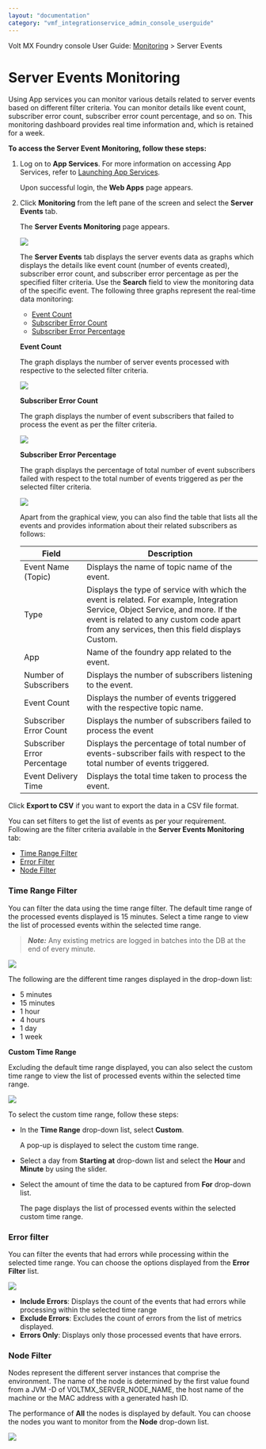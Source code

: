 ```yaml
---
layout: "documentation"
category: "vmf_integrationservice_admin_console_userguide"
---
```

                            

Volt MX  Foundry console User Guide: [Monitoring](Monitoring.html) > Server Events

Server Events Monitoring
========================

Using App services you can monitor various details related to server events based on different filter criteria. You can monitor details like event count, subscriber error count, subscriber error count percentage, and so on. This monitoring dashboard provides real time information and, which is retained for a week.

**To access the Server Event Monitoring, follow these steps:**

1.  Log on to **App Services**. For more information on accessing App Services, refer to [Launching App Services](Launching_Admin_Console.html).
    
    Upon successful login, the **Web Apps** page appears.
    
2.  Click **Monitoring** from the left pane of the screen and select the **Server Events** tab.
    
    The **Server Events Monitoring** page appears.
    
    ![](Resources/Images/server_event_monitoring.jpg)
    
    The **Server Events** tab displays the server events data as graphs which displays the details like event count (number of events created), subscriber error count, and subscriber error percentage as per the specified filter criteria. Use the **Search** field to view the monitoring data of the specific event. The following three graphs represent the real-time data monitoring:
    
    *   [Event Count](#eventcount)
    *   [Subscriber Error Count](#subserrorcount)
    *   [Subscriber Error Percentage](#subserrorperc)
    
    **Event Count**
    
    The graph displays the number of server events processed with respective to the selected filter criteria.
    
    ![](Resources/Images/event_count.PNG)
    
    **Subscriber Error Count**
    
    The graph displays the number of event subscribers that failed to process the event as per the filter criteria.
    
    ![](Resources/Images/subs_error_count.PNG)
    
    **Subscriber Error Percentage**
    
    The graph displays the percentage of total number of event subscribers failed with respect to the total number of events triggered as per the selected filter criteria.
    
    ![](Resources/Images/subs_error_percentage.PNG)
    
    Apart from the graphical view, you can also find the table that lists all the events and provides information about their related subscribers as follows:
    
    | Field | Description |
    | --- | --- |
    | Event Name (Topic) | Displays the name of topic name of the event. |
    | Type | Displays the type of service with which the event is related. For example, Integration Service, Object Service, and more. If the event is related to any custom code apart from any services, then this field displays Custom. |
    | App | Name of the foundry app related to the event. |
    | Number of Subscribers | Displays the number of subscribers listening to the event. |
    | Event Count | Displays the number of events triggered with the respective topic name. |
    | Subscriber Error Count | Displays the number of subscribers failed to process the event |
    | Subscriber Error Percentage | Displays the percentage of total number of events-subscriber fails with respect to the total number of events triggered. |
    | Event Delivery Time | Displays the total time taken to process the event. |
    

Click **Export to CSV** if you want to export the data in a CSV file format.

You can set filters to get the list of events as per your requirement. Following are the filter criteria available in the **Server Events Monitoring** tab:

*   [Time Range Filter](#time-range-filter)
*   [Error Filter](#error-filter)
*   [Node Filter](#Node)

### **Time Range Filter**

You can filter the data using the time range filter. The default time range of the processed events displayed is 15 minutes. Select a time range to view the list of processed events within the selected time range.

> **_Note:_** Any existing metrics are logged in batches into the DB at the end of every minute.

![](Resources/Images/Time_range.png)

The following are the different time ranges displayed in the drop-down list:

*   5 minutes
*   15 minutes
*   1 hour
*   4 hours
*   1 day
*   1 week

**Custom Time Range**

Excluding the default time range displayed, you can also select the custom time range to view the list of processed events within the selected time range.

![](Resources/Images/Integration/Custom_Timerange.png)

To select the custom time range, follow these steps:

*   In the **Time Range** drop-down list, select **Custom**.
    
    A pop-up is displayed to select the custom time range.
    
*   Select a day from **Starting at** drop-down list and select the **Hour** and **Minute** by using the slider.
*   Select the amount of time the data to be captured from **For** drop-down list.
    
    The page displays the list of processed events within the selected custom time range.
    

### **Error filter**

You can filter the events that had errors while processing within the selected time range. You can choose the options displayed from the **Error Filter** list.

![](Resources/Images/Error_filter.png)

*   **Include Errors**: Displays the count of the events that had errors while processing within the selected time range
*   **Exclude Errors**: Excludes the count of errors from the list of metrics displayed.
*   **Errors Only**: Displays only those processed events that have errors.

### Node Filter

Nodes represent the different server instances that comprise the environment. The name of the node is determined by the first value found from a JVM -D of VOLTMX\_SERVER\_NODE\_NAME, the host name of the machine or the MAC address with a generated hash ID.

The performance of **All** the nodes is displayed by default. You can choose the nodes you want to monitor from the **Node** drop-down list.

![](Resources/Images/Node_Filter.PNG)
